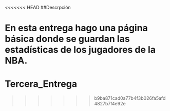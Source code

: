 <<<<<<< HEAD
##Descrpción

En esta entrega hago una página básica donde se guardan las estadísticas de los jugadores de la NBA.
=======
# Tercera_Entrega
>>>>>>> b9ba871cad0a77b4f3b026fa5afd4827b7f4e92e
